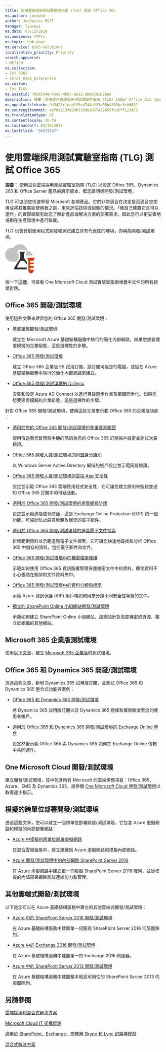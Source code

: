 ```yaml
---
title: 使用雲端採用測試實驗室指南 (TLG) 測試 Office 365
ms.author: josephd
author: JoeDavies-MSFT
manager: laurawi
ms.date: 03/13/2019
ms.audience: ITPro
ms.topic: hub-page
ms.service: o365-solutions
localization_priority: Priority
search.appverid:
- MET150
ms.collection:
- Ent_O365
- Strat_O365_Enterprise
ms.custom:
- Ent_TLGs
ms.assetid: 706d5449-45e5-4b0c-a012-ab60501899ad
description: 摘要：使用這些雲端採用測試實驗室指南 (TLG) 以設定 Office 365、Dynamics 365 和 Office Server 產品的展示版本、概念證明或開發/測試環境。
ms.openlocfilehash: 9d3423c1dadf95cd744a393c08b4303bc5cb8832
ms.sourcegitcommit: 4ef8e113fa20b539de1087422455fc26ff123d55
ms.translationtype: HT
ms.contentlocale: zh-TW
ms.lasthandoff: 03/19/2019
ms.locfileid: "30573747"
---
```

# <a name="test-office-365-with-cloud-adoption-test-lab-guides-tlgs"></a>使用雲端採用測試實驗室指南 (TLG) 測試 Office 365

 **摘要：** 使用這些雲端採用測試實驗室指南 (TLG) 以設定 Office 365、Dynamics 365 和 Office Server 產品的展示版本、概念證明或開發/測試環境。
  
TLG 可協助您快速學習 Microsoft 各項產品。它們非常適合在決定是否適合您使用或將其推廣給使用者之前，用來評估技術或組態的情況。「我自己建置它且可以運作」的實際經驗有助您了解新產品或解決方案的部署需求，因此您可以更妥善地規劃在生產環境中進行裝載。
  
TLG 也會針對應用程式開發和測試建立具有代表性的環境，亦稱為開發/測試環境。
  
![Microsoft Cloud 中的測試實驗室指南](media/24ad0d1b-3274-40fb-972a-b8188b7268d1.png)
  
按一下[這裡](http://aka.ms/catlgstack)，可查看 One Microsoft Cloud 測試實驗室指南堆疊中文件的所有視覺對應。
    
## <a name="office-365-devtest-environment"></a>Office 365 開發/測試環境

使用這些文章來建置您的 Office 365 開發/測試環境︰
  
- [基底組態開發/測試環境](base-configuration-dev-test-environment.md)
    
    建立在 Microsoft Azure 基礎結構服務中執行的簡化內部網路。如果您想要建置模擬的企業組態，這是選擇性的步驟。
    
- [Office 365 開發/測試環境](office-365-dev-test-environment.md)
    
    建立 Office 365 企業版 E5 試用訂閱，該訂閱可從您的電腦，或從在 Azure 基礎結構服務中執行的簡化內部網路來建立。
    
- [Office 365 開發/測試環境的 DirSync](dirsync-for-your-office-365-dev-test-environment.md)
    
    安裝和設定 Azure AD Connect 以進行目錄同步作業及密碼同步化。如果您想要建置模擬的企業組態，這是選擇性的步驟。
    
針對 Office 365 開發/測試環境，使用這些文章來示範 Office 365 的企業版功能︰
  
- [適用於您的 Office 365 開發/測試環境的多重要素驗證](multi-factor-authentication-for-your-office-365-dev-test-environment.md)
    
    使用傳送至您智慧型手機的簡訊為您的 Office 365 訂閱帳戶設定並測試次要驗證。
    
- [Office 365 開發人員/測試環境的同盟身分識別](federated-identity-for-your-office-365-dev-test-environment.md)
    
    以 Windows Server Active Directory 網域的帳戶設定並示範同盟驗證。
    
- [Office 365 開發人員/測試環境的雲端 App 安全性](cloud-app-security-for-your-office-365-dev-test-environment.md)
    
    設定並示範 Office 365 雲端應用程式安全性，它可讓您建立原則來監視並通知 Office 365 訂閱中的可疑活動。
    
- [適用於 Office 365 開發/測試環境的進階威脅防護](advanced-threat-protection-for-your-office-365-dev-test-environment.md)
    
    設定並示範進階威脅防護，這是 Exchange Online Protection (EOP) 的一個功能，可協助防止惡意軟體攻擊您的電子郵件。
    
- [適用於 Office 365 開發/測試環境的進階電子文件探索](advanced-ediscovery-for-your-office-365-dev-test-environment.md)
    
    新增範例資料並示範進階電子文件探索，它可讓您快速地尋找和分析 Office 365 中儲存的資料，包括電子郵件和文件。
    
- [Office 365 開發/測試環境中的機密檔案保護](sensitive-file-protection-in-the-office-365-dev-test-environment.md)
    
    示範如何使用 Office 365 資訊版權管理保護機密文件中的資料，即使資料不小心張貼在錯誤的文件資料夾中。
    
- [Office 365 開發/測試環境中的資料分類和標示](data-classification-and-labeling-in-the-office-365-dev-test-environment.md)
    
    示範 Azure 資訊保護 (AIP) 用戶端如何用來分類不同安全性等級的文件。
    
- [獨立的 SharePoint Online 小組網站開發/測試環境](isolated-sharepoint-online-team-site-dev-test-environment.md)
    
    示範如何建立 SharePoint Online 小組網站，該網站針對高度機密的資源，獨立於組織的其他網站。
    
## <a name="the-microsoft-365-enterprise-test-environment"></a>Microsoft 365 企業版測試環境

使用[以下文章](https://docs.microsoft.com/microsoft-365/enterprise/m365-enterprise-test-lab-guides)，建立 [Microsoft 365 企業版](https://docs.microsoft.com/microsoft-365-enterprise/)的測試環境。
 
    
## <a name="office-365-and-dynamics-365-devtest-environment"></a>Office 365 和 Dynamics 365 開發/測試環境

透過這些文章，新增 Dynamics 365 試用版訂閱，並測試 Office 365 和 Dynamics 365 整合式功能與案例︰
  
- [Office 365 和 Dynamics 365 開發/測試環境](office-365-and-dynamics-365-dev-test-environment.md)
    
    將 Dynamics 365 試用版訂閱以及 Dynamics 365 授權和權限新增至您的使用者帳戶。
    
- [適用於 Office 365 和 Dynamics 365 開發/測試環境的 Exchange Online 整合](exchange-online-integration-for-your-office-365-and-dynamics-365-dev-test-enviro.md)
    
    設定然後示範 Office 365 與 Dynamics 365 如何在 Exchange Online 信箱中共同運作。
    
## <a name="the-one-microsoft-cloud-devtest-environment"></a>One Microsoft Cloud 開發/測試環境

建立開發/測試環境，其中包含所有 Microsoft 的雲端供應項目：Office 365、Azure、EMS 及 Dynamics 365。請參閱 [One Microsoft Cloud 開發/測試環境](the-one-microsoft-cloud-dev-test-environment.md)以取得逐步指示。
  
## <a name="simulated-cross-premises-devtest-environments"></a>模擬的跨單位部署開發/測試環境

透過這些文章，您可以建立一個跨單位部署開發/測試環境，它包含 Azure 虛擬網路和模擬的內部部署網路︰
  
- [Azure 中模擬的跨單位部署虛擬網路](simulated-cross-premises-virtual-network-in-azure.md)
    
    在混合雲端組態中，建立連線到 Azure 虛擬網路的模擬內部網路。
    
- [Azure 開發/測試環境中的內部網路 SharePoint Server 2016](https://technet.microsoft.com/library/mt806351%28v=office.16%29.aspx)
    
    在 Azure 虛擬網路中建立單一伺服器 SharePoint Server 2016 陣列，並從模擬的內部部署網路測試連線能力和管理。
    
## <a name="additional-cloud-based-devtest-environments"></a>其他雲端式開發/測試環境

以下是您可以在 Azure 基礎結構服務中建立的其他雲端式開發/測試環境︰
  
- [Azure 中的 SharePoint Server 2016 開發/測試環境](https://technet.microsoft.com/library/mt723354.aspx)
    
    在 Azure 基礎結構服務中建置單一伺服器 SharePoint Server 2016 伺服器陣列。
    
- [Azure 中的 Exchange 2016 開發/測試環境](https://technet.microsoft.com/library/mt733070%28v=exchg.160%29.aspx)
    
    在 Azure 基礎結構服務中建置單一的 Exchange 2016 伺服器。
    
- [Azure 中的 SharePoint Server 2013 開發/測試環境](http://technet.microsoft.com/library/165de4d5-8fe6-4fbb-a15b-39a8b0a0eb23.aspx)
    
    在 Azure 基礎結構服務中建置基本和高可用性的 SharePoint Server 2013 伺服器陣列。
    
## <a name="see-also"></a>另請參閱

[雲端採用和混合式解決方案](cloud-adoption-and-hybrid-solutions.md)
  
[Microsoft Cloud IT 架構資源](microsoft-cloud-it-architecture-resources.md)
  
[適用於 SharePoint、Exchange、商務用 Skype 和 Lync 的架構模型](architectural-models-for-sharepoint-exchange-skype-for-business-and-lync.md)
  
[混合式解決方案](hybrid-solutions.md)


